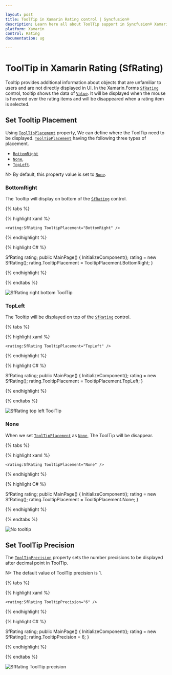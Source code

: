 ```yaml
---

layout: post
title: ToolTip in Xamarin Rating control | Syncfusion®
description: Learn here all about ToolTip support in Syncfusion® Xamarin Rating (SfRating) control, its elements and more.
platform: Xamarin
control: Rating
documentation: ug

---
```


# ToolTip in Xamarin Rating (SfRating)

Tooltip provides additional information about objects that are unfamiliar to users and are not directly displayed in UI. In the Xamarin.Forms [`SfRating`](https://help.syncfusion.com/cr/xamarin/Syncfusion.SfRating.XForms.SfRating.html) control, tooltip shows the data of [`Value`](https://help.syncfusion.com/cr/xamarin/Syncfusion.SfRating.XForms.SfRating.html#Syncfusion_SfRating_XForms_SfRating_Value). It will be displayed when the mouse is hovered over the rating items and will be disappeared when a rating item is selected.

## Set Tooltip Placement

Using [`ToolTipPlacement`](https://help.syncfusion.com/cr/xamarin/Syncfusion.SfRating.XForms.SfRating.html#Syncfusion_SfRating_XForms_SfRating_TooltipPlacement) property, We can define where the ToolTip need to be displayed. [`ToolTipPlacement`](https://help.syncfusion.com/cr/xamarin/Syncfusion.SfRating.XForms.SfRating.html#Syncfusion_SfRating_XForms_SfRating_TooltipPlacement) having the following three types of placement.

* [`BottomRight`](https://help.syncfusion.com/cr/xamarin/Syncfusion.SfRating.XForms.TooltipPlacement.html#Syncfusion_SfRating_XForms_TooltipPlacement_BottomRight)
* [`None`](https://help.syncfusion.com/cr/xamarin/Syncfusion.SfRating.XForms.TooltipPlacement.html#Syncfusion_SfRating_XForms_TooltipPlacement_None),
* [`TopLeft`](https://help.syncfusion.com/cr/xamarin/Syncfusion.SfRating.XForms.TooltipPlacement.html#Syncfusion_SfRating_XForms_TooltipPlacement_TopLeft).

N> By default, this property value is set to [`None`](https://help.syncfusion.com/cr/xamarin/Syncfusion.SfRating.XForms.TooltipPlacement.html#Syncfusion_SfRating_XForms_TooltipPlacement_None).

### BottomRight

The Tooltip will display on bottom of the [`SfRating`](https://help.syncfusion.com/cr/xamarin/Syncfusion.SfRating.XForms.SfRating.html) control.

{% tabs %}

{% highlight xaml %}

	<rating:SfRating TooltipPlacement="BottomRight" />
	
{% endhighlight %}

{% highlight C# %}

SfRating rating;
public MainPage()
{
    InitializeComponent();
    rating = new SfRating();
    rating.TooltipPlacement = TooltipPlacement.BottomRight;
}

{% endhighlight %}

{% endtabs %}

![SfRating right bottom ToolTip](images/rightBottom.jpg)

### TopLeft 

The Tooltip will be displayed on top of the [`SfRating`](https://help.syncfusion.com/cr/xamarin/Syncfusion.SfRating.XForms.SfRating.html) control. 

{% tabs %}

{% highlight xaml %}

	<rating:SfRating TooltipPlacement="TopLeft" />
	
{% endhighlight %}

{% highlight C# %}

SfRating rating;
public MainPage()
{
    InitializeComponent();
    rating = new SfRating();
    rating.TooltipPlacement = TooltipPlacement.TopLeft;
}

{% endhighlight %} 

{% endtabs %}

![SfRating top left ToolTip](images/topLeft.jpg) 

### None

When we set [`ToolTipPlacement`](https://help.syncfusion.com/cr/xamarin/Syncfusion.SfRating.XForms.SfRating.html#Syncfusion_SfRating_XForms_SfRating_TooltipPlacement) as [`None`](https://help.syncfusion.com/cr/xamarin/Syncfusion.SfRating.XForms.TooltipPlacement.html#Syncfusion_SfRating_XForms_TooltipPlacement_None), The ToolTip will be disappear.

{% tabs %}

{% highlight xaml %}

	<rating:SfRating TooltipPlacement="None" />
	
{% endhighlight %}

{% highlight C# %}

SfRating rating;
public MainPage()
{
    InitializeComponent();
    rating = new SfRating();
    rating.TooltipPlacement = TooltipPlacement.None;
}

{% endhighlight %}

{% endtabs %}

![No tooltip](images/null.jpg)

## Set ToolTip Precision

The [`ToolTipPrecision`](https://help.syncfusion.com/cr/xamarin/Syncfusion.SfRating.XForms.SfRating.html#Syncfusion_SfRating_XForms_SfRating_TooltipPrecision) property sets the number precisions to be displayed after decimal point in ToolTip. 

N> The default value of ToolTip precision is 1.

{% tabs %}

{% highlight xaml %}

	<rating:SfRating TooltipPrecision="6" />
	
{% endhighlight %}

{% highlight C# %}

SfRating rating;
public MainPage()
{
    InitializeComponent();
    rating = new SfRating();
    rating.TooltipPrecision = 6;
}

{% endhighlight %}

{% endtabs %}

![SfRating ToolTip precision](images/toolTipPrecision.jpg)
